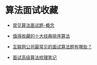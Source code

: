 # 算法面试收藏


* [常见算法面试题-概念](https://www.cnblogs.com/haoxinchen/p/11186417.html)
* [值得收藏的十大经典排序算法](https://www.jianshu.com/p/0186aaf71d78)

* [互联网公司最常见的面试算法题有哪些？](https://www.zhihu.com/question/24964987)
* [面试高级算法梳理笔记](https://www.jianshu.com/p/247bfc27ab57)